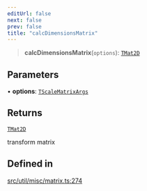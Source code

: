 ```yaml
---
editUrl: false
next: false
prev: false
title: "calcDimensionsMatrix"
---
```


> **calcDimensionsMatrix**(`options`): [`TMat2D`](/api/type-aliases/tmat2d/)

## Parameters

• **options**: [`TScaleMatrixArgs`](/api/namespaces/util/type-aliases/tscalematrixargs/)

## Returns

[`TMat2D`](/api/type-aliases/tmat2d/)

transform matrix

## Defined in

[src/util/misc/matrix.ts:274](https://github.com/fabricjs/fabric.js/blob/8748628df7e9de00ba77413bfc3ad9e9fe9d4f30/src/util/misc/matrix.ts#L274)
